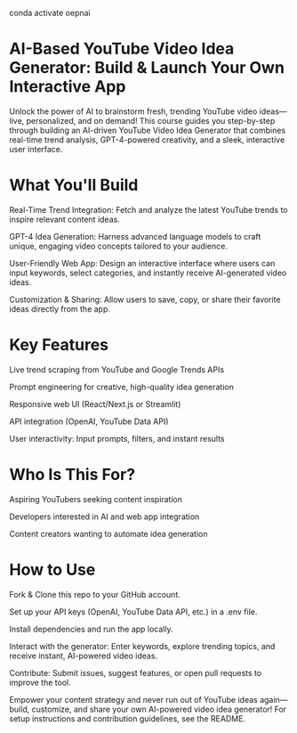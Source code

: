 conda activate oepnai



# AI-Based YouTube Video Idea Generator: Build & Launch Your Own Interactive App
Unlock the power of AI to brainstorm fresh, trending YouTube video ideas—live, personalized, and on demand!
This course guides you step-by-step through building an AI-driven YouTube Video Idea Generator that combines real-time trend analysis, GPT-4-powered creativity, and a sleek, interactive user interface.

# What You'll Build
Real-Time Trend Integration: Fetch and analyze the latest YouTube trends to inspire relevant content ideas.

GPT-4 Idea Generation: Harness advanced language models to craft unique, engaging video concepts tailored to your audience.

User-Friendly Web App: Design an interactive interface where users can input keywords, select categories, and instantly receive AI-generated video ideas.

Customization & Sharing: Allow users to save, copy, or share their favorite ideas directly from the app.

# Key Features
Live trend scraping from YouTube and Google Trends APIs

Prompt engineering for creative, high-quality idea generation

Responsive web UI (React/Next.js or Streamlit)

API integration (OpenAI, YouTube Data API)

User interactivity: Input prompts, filters, and instant results

# Who Is This For?
Aspiring YouTubers seeking content inspiration

Developers interested in AI and web app integration

Content creators wanting to automate idea generation

# How to Use
Fork & Clone this repo to your GitHub account.

Set up your API keys (OpenAI, YouTube Data API, etc.) in a .env file.

Install dependencies and run the app locally.

Interact with the generator: Enter keywords, explore trending topics, and receive instant, AI-powered video ideas.

Contribute: Submit issues, suggest features, or open pull requests to improve the tool.

Empower your content strategy and never run out of YouTube ideas again—build, customize, and share your own AI-powered video idea generator!
For setup instructions and contribution guidelines, see the README.

